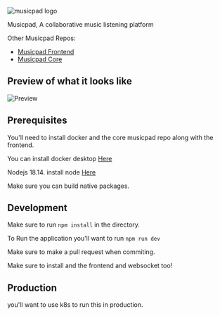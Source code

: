 ![musicpad logo](https://i.imgur.com/YnWT1Hb.png)

Musicpad, A collaborative music listening platform

Other Musicpad Repos:

- [Musicpad Frontend](https://github.com/musicpadnet/musicpad-frontend)
- [Musicpad Core](https://github.com/musicpadnet/musicpad-core)

## Preview of what it looks like
![Preview](https://i.imgur.com/wjc81Gs.png)

## Prerequisites

You'll need to install docker and the core musicpad repo along with the frontend.

You can install docker desktop [Here](https://www.docker.com/products/docker-desktop)

Nodejs 18.14. install node [Here](https://nodejs.org/en/download/)

Make sure you can build native packages.

## Development

Make sure to run `npm install` in the directory.

To Run the application you'll want to run `npm run dev`

Make sure to make a pull request when commiting.

Make sure to install and the frontend and websocket too!

## Production

you'll want to use k8s to run this in production.